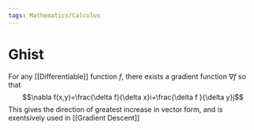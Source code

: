 ```yaml
---
tags: Mathematics/Calculus
---
```

# Ghist
For any [[Differentiable]] function $f$, there exists a gradient function $\nabla f$ so that
$$\nabla f(x,y)=\frac{\delta f}{\delta x}i+\frac{\delta f }{\delta y}j$$
This gives the direction of greatest increase in vector form, and is exentsively used in [[Gradient Descent]]